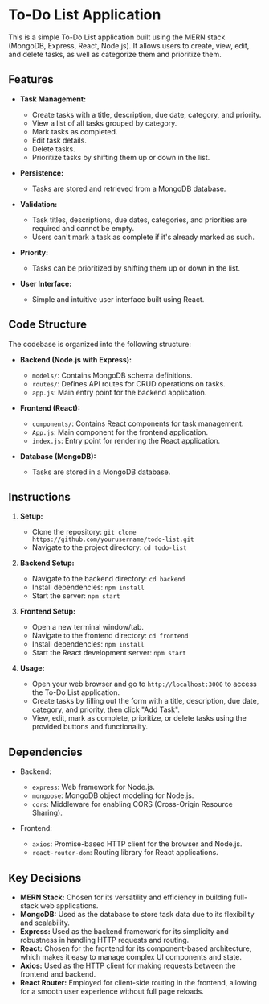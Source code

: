 # To-Do List Application

This is a simple To-Do List application built using the MERN stack (MongoDB, Express, React, Node.js). It allows users to create, view, edit, and delete tasks, as well as categorize them and prioritize them.

## Features

- **Task Management:**
  - Create tasks with a title, description, due date, category, and priority.
  - View a list of all tasks grouped by category.
  - Mark tasks as completed.
  - Edit task details.
  - Delete tasks.
  - Prioritize tasks by shifting them up or down in the list.

- **Persistence:**
  - Tasks are stored and retrieved from a MongoDB database.

- **Validation:**
  - Task titles, descriptions, due dates, categories, and priorities are required and cannot be empty.
  - Users can't mark a task as complete if it's already marked as such.

- **Priority:**
  - Tasks can be prioritized by shifting them up or down in the list.

- **User Interface:**
  - Simple and intuitive user interface built using React.

## Code Structure

The codebase is organized into the following structure:

- **Backend (Node.js with Express):**
  - `models/`: Contains MongoDB schema definitions.
  - `routes/`: Defines API routes for CRUD operations on tasks.
  - `app.js`: Main entry point for the backend application.

- **Frontend (React):**
  - `components/`: Contains React components for task management.
  - `App.js`: Main component for the frontend application.
  - `index.js`: Entry point for rendering the React application.

- **Database (MongoDB):**
  - Tasks are stored in a MongoDB database.

## Instructions

1. **Setup:**
   - Clone the repository: `git clone https://github.com/yourusername/todo-list.git`
   - Navigate to the project directory: `cd todo-list`

2. **Backend Setup:**
   - Navigate to the backend directory: `cd backend`
   - Install dependencies: `npm install`
   - Start the server: `npm start`

3. **Frontend Setup:**
   - Open a new terminal window/tab.
   - Navigate to the frontend directory: `cd frontend`
   - Install dependencies: `npm install`
   - Start the React development server: `npm start`

4. **Usage:**
   - Open your web browser and go to `http://localhost:3000` to access the To-Do List application.
   - Create tasks by filling out the form with a title, description, due date, category, and priority, then click "Add Task".
   - View, edit, mark as complete, prioritize, or delete tasks using the provided buttons and functionality.

## Dependencies

- Backend:
  - `express`: Web framework for Node.js.
  - `mongoose`: MongoDB object modeling for Node.js.
  - `cors`: Middleware for enabling CORS (Cross-Origin Resource Sharing).

- Frontend:
  - `axios`: Promise-based HTTP client for the browser and Node.js.
  - `react-router-dom`: Routing library for React applications.

 
## Key Decisions

- **MERN Stack:** Chosen for its versatility and efficiency in building full-stack web applications.
- **MongoDB:** Used as the database to store task data due to its flexibility and scalability.
- **Express:** Used as the backend framework for its simplicity and robustness in handling HTTP requests and routing.
- **React:** Chosen for the frontend for its component-based architecture, which makes it easy to manage complex UI components and state.
- **Axios:** Used as the HTTP client for making requests between the frontend and backend.
- **React Router:** Employed for client-side routing in the frontend, allowing for a smooth user experience without full page reloads.


